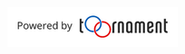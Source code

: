 
![alt text](https://github.com/RenanSMoura/MyE-sportsFeed/blob/master/assets/poweredByToornament-dark.png)
